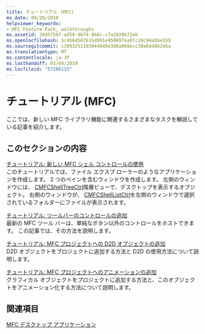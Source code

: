 ```yaml
---
title: チュートリアル (MFC)
ms.date: 09/20/2018
helpviewer_keywords:
- MFC Feature Pack, walkthroughs
ms.assetid: 20d5756f-ad58-46f4-8b6c-c7a1020b72eb
ms.openlocfilehash: 5c4b6d507615d991e950897ea07c19c94a5be559
ms.sourcegitcommit: c3093251193944840e3d0a068ecc30e6449624ba
ms.translationtype: MT
ms.contentlocale: ja-JP
ms.lasthandoff: 03/04/2019
ms.locfileid: "57286115"
---
```

# <a name="walkthroughs-mfc"></a>チュートリアル (MFC)

ここでは、新しい MFC ライブラリ機能に関連するさまざまなタスクを解説している記事を紹介します。

## <a name="in-this-section"></a>このセクションの内容

[チュートリアル: 新しい MFC シェル コントロールの使用](../mfc/walkthrough-using-the-new-mfc-shell-controls.md)<br/>
このチュートリアルでは、ファイル エクスプ ローラーのようなアプリケーションを作成します。 2 つのペインを含むウィンドウを作成します。 左側のウィンドウには、 [CMFCShellTreeCtrl](../mfc/reference/cmfcshelltreectrl-class.md)階層ビューで、デスクトップを表示するオブジェクト。 右側のウィンドウが、 [CMFCShellListCtrl](../mfc/reference/cmfcshelllistctrl-class.md)を左側のウィンドウで選択されているフォルダーにファイルが表示されます。

[チュートリアル: ツールバーのコントロールの追加](../mfc/walkthrough-putting-controls-on-toolbars.md)<br/>
最新の MFC ツール バーは、単純なボタン以外のコントロールをホストできます。 この記事では、その方法を説明します。

[チュートリアル: MFC プロジェクトへの D2D オブジェクトの追加](../mfc/walkthrough-adding-a-d2d-object-to-an-mfc-project.md)<br/>
D2D オブジェクトをプロジェクトに追加する方法と D2D の使用方法について説明します。

[チュートリアル: MFC プロジェクトへのアニメーションの追加](../mfc/walkthrough-adding-animation-to-an-mfc-project.md)<br/>
グラフィカル オブジェクトをプロジェクトに追加する方法と、このオブジェクトをアニメーション化する方法について説明します。

## <a name="see-also"></a>関連項目

[MFC デスクトップ アプリケーション](../mfc/mfc-desktop-applications.md)
